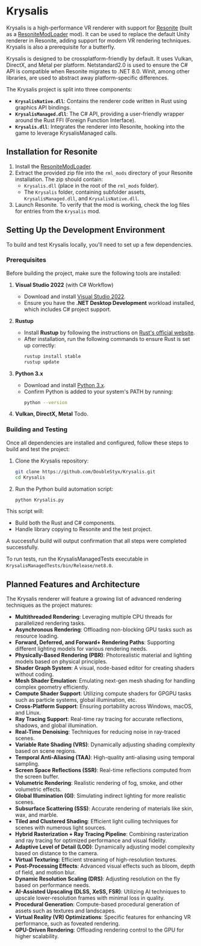 # Krysalis

Krysalis is a high-performance VR renderer with support for [Resonite](https://resonite.com/) (built as a [ResoniteModLoader](https://github.com/DoubleStyx/ResoniteModLoader) mod). It can be used to replace the default Unity renderer in Resonite, adding support for modern VR rendering techniques. Krysalis is also a prerequisite for a butterfly.

Krysalis is designed to be crossplatform-friendly by default. It uses Vulkan, DirectX, and Metal per platform. Netstandard2.0 is used to ensure the C# API is compatible when Resonite migrates to .NET 8.0. Winit, among other libraries, are used to abstract away platform-specific differences.

The Krysalis project is split into three components:
- **`KrysalisNative.dll`**: Contains the renderer code written in Rust using graphics API bindings.
- **`KrysalisManaged.dll`**: The C# API, providing a user-friendly wrapper around the Rust FFI (Foreign Function Interface).
- **`Krysalis.dll`**: Integrates the renderer into Resonite, hooking into the game to leverage KrysalisManaged calls.

## Installation for Resonite

1. Install the [ResoniteModLoader](https://github.com/DoubleStyx/ResoniteModLoader).
2. Extract the provided zip file into the `rml_mods` directory of your Resonite installation. The zip should contain:
   - `Krysalis.dll` (place in the root of the `rml_mods` folder).
   - The `Krysalis` folder, containing subfolder assets, `KrysalisManaged.dll`, and `KrysalisNative.dll`.
3. Launch Resonite. To verify that the mod is working, check the log files for entries from the `Krysalis` mod.

## Setting Up the Development Environment

To build and test Krysalis locally, you'll need to set up a few dependencies.

### Prerequisites

Before building the project, make sure the following tools are installed:

1. **Visual Studio 2022** (with C# Workflow)
   - Download and install [Visual Studio 2022](https://visualstudio.microsoft.com/vs/).
   - Ensure you have the **.NET Desktop Development** workload installed, which includes C# project support.

2. **Rustup**
   - Install **Rustup** by following the instructions on [Rust's official website](https://www.rust-lang.org/tools/install).
   - After installation, run the following commands to ensure Rust is set up correctly:
     ```bash
     rustup install stable
     rustup update
     ```

3. **Python 3.x**
   - Download and install [Python 3.x](https://www.python.org/downloads/).
   - Confirm Python is added to your system's PATH by running:
     ```bash
     python --version
     ```

4. **Vulkan, DirectX, Metal**
Todo.

### Building and Testing

Once all dependencies are installed and configured, follow these steps to build and test the project:

1. Clone the Krysalis repository:
    ```bash
    git clone https://github.com/DoubleStyx/Krysalis.git
    cd Krysalis
    ```

2. Run the Python build automation script:
    ```bash
    python Krysalis.py
    ```

This script will:
- Build both the Rust and C# components.
- Handle library copying to Resonite and the test project.

A successful build will output confirmation that all steps were completed successfully.

To run tests, run the KrysalisManagedTests executable in `KrysalisManagedTests/bin/Release/net8.0`.

## Planned Features and Architecture

The Krysalis renderer will feature a growing list of advanced rendering techniques as the project matures:

- **Multithreaded Rendering**: Leveraging multiple CPU threads for parallelized rendering tasks.
- **Asynchronous Rendering**: Offloading non-blocking GPU tasks such as resource loading.
- **Forward, Deferred, and Forward+ Rendering Paths**: Supporting different lighting models for various rendering needs.
- **Physically-Based Rendering (PBR)**: Photorealistic material and lighting models based on physical principles.
- **Shader Graph System**: A visual, node-based editor for creating shaders without coding.
- **Mesh Shader Emulation**: Emulating next-gen mesh shading for handling complex geometry efficiently.
- **Compute Shader Support**: Utilizing compute shaders for GPGPU tasks such as particle systems, global illumination, etc.
- **Cross-Platform Support**: Ensuring portability across Windows, macOS, and Linux.
- **Ray Tracing Support**: Real-time ray tracing for accurate reflections, shadows, and global illumination.
- **Real-Time Denoising**: Techniques for reducing noise in ray-traced scenes.
- **Variable Rate Shading (VRS)**: Dynamically adjusting shading complexity based on scene regions.
- **Temporal Anti-Aliasing (TAA)**: High-quality anti-aliasing using temporal sampling.
- **Screen Space Reflections (SSR)**: Real-time reflections computed from the screen buffer.
- **Volumetric Rendering**: Realistic rendering of fog, smoke, and other volumetric effects.
- **Global Illumination (GI)**: Simulating indirect lighting for more realistic scenes.
- **Subsurface Scattering (SSS)**: Accurate rendering of materials like skin, wax, and marble.
- **Tiled and Clustered Shading**: Efficient light culling techniques for scenes with numerous light sources.
- **Hybrid Rasterization + Ray Tracing Pipeline**: Combining rasterization and ray tracing for optimized performance and visual fidelity.
- **Adaptive Level of Detail (LOD)**: Dynamically adjusting model complexity based on distance to the camera.
- **Virtual Texturing**: Efficient streaming of high-resolution textures.
- **Post-Processing Effects**: Advanced visual effects such as bloom, depth of field, and motion blur.
- **Dynamic Resolution Scaling (DRS)**: Adjusting resolution on the fly based on performance needs.
- **AI-Assisted Upscaling (DLSS, XeSS, FSR)**: Utilizing AI techniques to upscale lower-resolution frames with minimal loss in quality.
- **Procedural Generation**: Compute-based procedural generation of assets such as textures and landscapes.
- **Virtual Reality (VR) Optimizations**: Specific features for enhancing VR performance, such as foveated rendering.
- **GPU-Driven Rendering**: Offloading rendering control to the GPU for higher scalability.